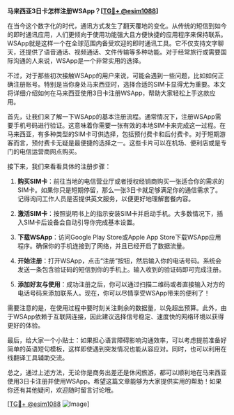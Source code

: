 **马来西亚3日卡怎样注册WSApp？[[TG💪+ @esim1088](https://t.me/s/esim1088)]**

在当今这个数字化的时代，通讯方式发生了翻天覆地的变化。从传统的短信到如今的即时通讯应用，人们更倾向于使用功能强大且方便快捷的应用程序来保持联系。WSApp就是这样一个在全球范围内备受欢迎的即时通讯工具。它不仅支持文字聊天，还提供了语音通话、视频通话、文件传输等多种功能。对于经常旅行或需要国际沟通的人来说，WSApp是一个非常实用的选择。

不过，对于那些初次接触WSApp的用户来说，可能会遇到一些问题，比如如何正确注册账号。特别是当你身处马来西亚时，选择合适的SIM卡显得尤为重要。本文将详细介绍如何在马来西亚使用3日卡注册WSApp，帮助大家轻松上手这款应用。

首先，让我们来了解一下WSApp的基本注册流程。通常情况下，注册WSApp需要手机号码进行验证。这意味着你需要一张有效的本地SIM卡来完成这一过程。在马来西亚，有多种类型的SIM卡可供选择，包括预付费卡和后付费卡。对于短期游客而言，预付费卡无疑是最便捷的选择之一。这些卡片可以在机场、便利店或是专门的电信运营商网点购买。

接下来，我们来看看具体的注册步骤：

1. **购买SIM卡**：前往当地的电信营业厅或者授权经销商购买一张适合你的需求的SIM卡。如果你只是短期停留，那么一张3日卡就足够满足你的通信需求了。记得询问工作人员是否提供英文服务，以便更好地理解套餐内容。

2. **激活SIM卡**：按照说明书上的指示安装SIM卡并启动手机。大多数情况下，插入SIM卡后设备会自动引导你完成基本设置。

3. **下载WSApp**：访问Google Play Store或Apple App Store下载WSApp应用程序。确保你的手机连接到了网络，并且已经开启了数据流量。

4. **开始注册**：打开WSApp，点击“注册”按钮，然后输入你的电话号码。系统会发送一条包含验证码的短信到你的手机上。输入收到的验证码即可完成注册。

5. **添加好友与使用**：成功注册之后，你可以通过扫描二维码或者直接输入对方的电话号码来添加联系人。现在，你可以尽情享受WSApp带来的便利了！

需要注意的是，在使用过程中要时刻关注剩余的数据量，以免超出预算。此外，由于WSApp依赖于互联网连接，因此建议选择信号稳定、速度快的网络环境以获得更好的体验。

最后，给大家一个小贴士：如果担心语言障碍影响沟通效率，可以考虑提前准备好简单的英语短句模板，这样即使遇到突发情况也能从容应对。同时，也可以利用在线翻译工具辅助交流。

总之，通过上述方法，无论你是商务出差还是休闲旅游，都可以顺利地在马来西亚使用3日卡注册并使用WSApp。希望这篇文章能够为大家提供实用的帮助！如果你还有其他疑问，欢迎随时留言讨论哦。

[[TG💪+ @esim1088](https://t.me/s/esim1088) ![Image](https://i.postimg.cc/4NQfJmqS/Snipaste-2025-05-13-00-14-12.png)]